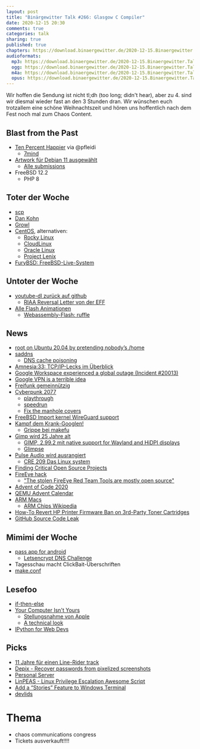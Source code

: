```yaml
---
layout: post
title: "Binärgewitter Talk #266: Glasgow C Compiler"
date: 2020-12-15 20:30
comments: true
categories: talk
sharing: true
published: true
chapters: https://download.binaergewitter.de/2020-12-15.Binaergewitter.Talk.266.chapters.txt
audioformats:
  mp3: https://download.binaergewitter.de/2020-12-15.Binaergewitter.Talk.266.mp3
  ogg: https://download.binaergewitter.de/2020-12-15.Binaergewitter.Talk.266.ogg
  m4a: https://download.binaergewitter.de/2020-12-15.Binaergewitter.Talk.266.m4a
  opus: https://download.binaergewitter.de/2020-12-15.Binaergewitter.Talk.266.opus
---
```

Wir hoffen die Sendung ist nicht tl;dh (too long; didn't hear), aber zu 4. sind wir diesmal wieder fast an den 3 Stunden dran.
Wir wünschen euch trotzallem eine schöne Weihnachtszeit und hören uns hoffentlich nach dem Fest noch mal zum Chaos Content.

## Blast from the Past
- [Ten Percent Happier](https://www.tenpercent.com/) via @pfleidi
  * [7mind](https://www.7mind.de/)
- [Artwork für Debian 11 ausgewählt]( https://linuxnews.de/2020/11/artwork-fuer-gnu-linux-debian-11-bullseye-ausgewaehlt/ )
  * [Alle submissions](https://wiki.debian.org/DebianDesktop/Artwork/Bullseye)
- FreeBSD 12.2
  * PHP 8

## Toter der Woche
- [scp]( https://lwn.net/SubscriberLink/835962/2064b65b35d8ee12/ )
- [Dan Kohn]( https://www.linuxfoundation.org/in-memoriam-dan-kohn/ )
- [Growl]( https://www.heise.de/news/Aus-fuer-Growl-Urvater-der-Mitteilungszentrale-wirft-hin-4975595.html )
- [CentOS]( https://centos.rip/ ), alternativen:
  - [Rocky Linux]( https://github.com/hpcng/rocky )
  - [CloudLinux]( https://blog.cloudlinux.com/announcing-open-sourced-community-driven-rhel-fork-by-cloudlinux )
  - [Oracle Linux]( https://www.oracle.com/linux/ )
  - [Project Lenix]( https://www.reddit.com/r/ProjectLenix/ )
- [FuryBSD: FreeBSD-Live-System]( https://www.heise.de/news/FuryBSD-FreeBSD-Live-System-mangels-Unterstuetzung-eingestellt-4950584.html )

## Untoter der Woche
- [youtube-dl zurück auf github]( https://www.engadget.com/github-youtube-dl-aftermath-222301386.html )
  - [RIAA Reversal Letter von der EFF](https://github.com/github/dmca/blob/master/2020/11/2020-11-16-RIAA-reversal-effletter.pdf )
- [Alle Flash Animationen]( https://archive.org/details/softwarelibrary_flash_animation )
  - [Webassembly-Flash: ruffle ]( https://ruffle.rs/ )

## News
- [root on Ubuntu 20.04 by pretending nobody’s /home]( https://securitylab.github.com/research/Ubuntu-gdm3-accountsservice-LPE )
- [saddns](https://www.saddns.net/)
  * [DNS cache poisoning](https://arstechnica.com/information-technology/2020/11/researchers-find-way-to-revive-kaminskys-2008-dns-cache-poisoning-attack/)
- [Amnesia:33: TCP/IP-Lecks im Überblick ](https://www.heise.de/news/Amnesia-33-Sicherheitshinweise-und-Updates-zu-den-TCP-IP-Lecks-im-Ueberblick-4984341.html)
- [Google Workspace experienced a global outage (Incident #20013)](https://status.cloud.google.com/incident/zall/20013 )
- [Google VPN is a terrible idea]( https://protonvpn.com/blog/google-vpn/ )
- [Freifunk gemeinnützig]( https://www.heise.de/news/Bundestag-Freifunk-wird-jetzt-doch-als-gemeinnuetzig-anerkannt-4984612.html )
- [Cyberpunk 2077](https://www.cyberpunk.net/ch/en/ )
  * [playthrough](https://www.youtube.com/watch?v=U0gHi8bGH3o)
  * [speedrun]( https://www.youtube.com/watch?v=jtMeBV85Wdo )
  * [Fix the manhole covers](https://www.change.org/p/the-cyberpunk-developers-fix-the-manhole-covers-in-cyberpunk-2077 )
- [FreeBSD Import kernel WireGuard support](https://svnweb.freebsd.org/base?view=revision&revision=368163 )
- [Kampf dem Krank-Googlen!](https://www.linux-magazin.de/news/google-und-gesundheitsministerium-starten-knowledge-panels/)
  * [Grippe bei makefu]( https://p.krebsco.de/image/012k0p7 )
- [Gimp wird 25 Jahre alt]( https://www.heise.de/news/Freie-Bildbearbeitung-Gimp-wird-25-Jahre-alt-4961575.html )
  * [GIMP, 2.99.2 mit native support for Wayland and HiDPI displays](https://www.gimp.org/news/2020/11/06/gimp-2-99-2-released/)
  * [Glimpse](https://github.com/glimpse-editor/Glimpse)
- [Pulse Audio wird ausrangiert](https://www.linux-magazin.de/news/fedora-diskutiert-neues-audio-videoframework/)
  * [CRE 209 Das Linux system](https://cre.fm/cre209-das-linux-system)
- [Finding Critical Open Source Projects]( https://opensource.googleblog.com/2020/12/finding-critical-open-source-projects.html )
- [FireEye hack]( https://eu.usatoday.com/story/tech/2020/12/14/fireeye-solarwinds-hack-breach-cybersecurity-attack/6538645002/ )
  - ["The stolen FireEye Red Team Tools are mostly open source"]( https://labs.bishopfox.com/industry-blog/the-stolen-fireeye-red-team-tools-are-mostly-open-source )
- [Advent of Code 2020]( https://adventofcode.com/ )
- [QEMU Advent Calendar](  )
- [ARM Macs](https://www.heise.de/news/Kein-Thunderbolt-4-keine-neue-Webcam-keine-eGPU-Was-den-ARM-Macs-fehlt-4954109.html )
  * [ARM Chips Wikipedia]( https://de.wikipedia.org/wiki/Arm-Architektur )
- [How-To Revert HP Printer Firmware Ban on 3rd-Party Toner Cartridges]( https://kevin.deldycke.com/2020/11/revert-hp-printer-ban-on-third-party-ink-cartridges/ )
- [GitHub Source Code Leak](https://resynth1943.net/articles/github-source-code-leak/ )

## Mimimi der Woche
- [pass app for android](https://twitter.com/l33tname/status/1337133694776172544 )
  * [Letsencrypt DNS Challenge](https://l33tsource.com/blog/2020/12/12/Letsencrypt-dns-challenge/ )
- Tagesschau macht ClickBait-Überschriften
- [make.conf](https://twitter.com/l33tname/status/1333157106376175623 )

## Lesefoo
- [if-then-else]( https://github.com/ericfischer/if-then-else/blob/master/if-then-else.md )
- [Your Computer Isn't Yours ](https://sneak.berlin/20201112/your-computer-isnt-yours/)
  * [Stellungsnahme von Apple](https://www.heise.de/news/Macs-wegen-Serverfehler-lahmgelegt-Apple-aeusserst-sich-zu-Datenschutzbedenken-4961069.html)
  * [A technical look](https://blog.jacopo.io/en/post/apple-ocsp/)
- [IPython for Web Devs]( https://ipythonbook.com/ )

## Picks
- [11 Jahre für einen Line-Rider track]( https://delu.medium.com/i-spent-11-years-working-on-this-line-rider-track-96742fc0b709 )
- [Depix - Recover passwords from pixelized screenshots]( https://github.com/beurtschipper/Depix )
- [Personal Server]( https://github.com/erebe/personal-server )
- [LinPEAS - Linux Privilege Escalation Awesome Script](https://github.com/carlospolop/privilege-escalation-awesome-scripts-suite/tree/master/linPEAS )
- [Add a “Stories” Feature to Windows Terminal](https://github.com/microsoft/terminal/issues/8441 )
- [devlids](https://devlids.com/ )

# Thema
- chaos communications congress
- Tickets ausverkauft!!!!
